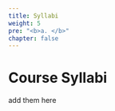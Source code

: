 ```yaml
---
title: Syllabi
weight: 5
pre: "<b>a. </b>"
chapter: false
---
```



# Course Syllabi

add them here
